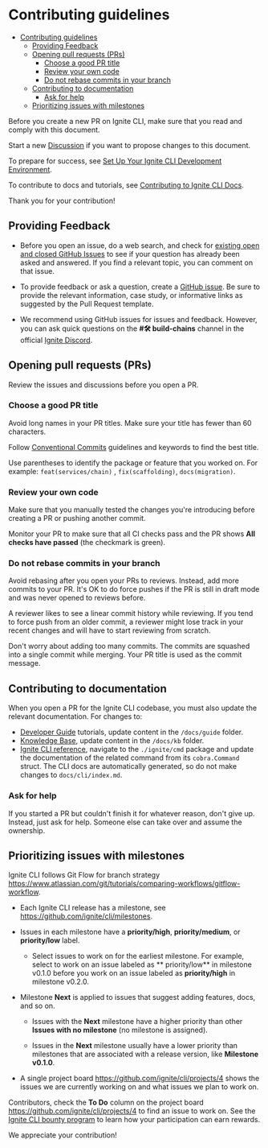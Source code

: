 # Contributing guidelines

* [Contributing guidelines](#contributing-guidelines)
    * [Providing Feedback](#providing-feedback)
    * [Opening pull requests (PRs)](#opening-pull-requests-prs)
        * [Choose a good PR title](#choose-a-good-pr-title)
        * [Review your own code](#review-your-own-code)
        * [Do not rebase commits in your branch](#do-not-rebase-commits-in-your-branch)
    * [Contributing to documentation](#contributing-to-documentation)
        * [Ask for help](#ask-for-help)
    * [Prioritizing issues with milestones](#prioritizing-issues-with-milestones)

Before you create a new PR on Ignite CLI, make sure that you read and comply with this document.

Start a new [Discussion](https://github.com/ignite/cli/discussions/new) if you want to propose changes to this document.

To prepare for success, see [Set Up Your Ignite CLI Development Environment](dev-env-setup.md).

To contribute to docs and tutorials, see [Contributing to Ignite CLI Docs](docs/docs/contributing/01-contributing.md).

Thank you for your contribution!

## Providing Feedback

* Before you open an issue, do a web search, and check
  for [existing open and closed GitHub Issues](https://github.com/ignite/cli/issues) to see if your question has already
  been asked and answered. If you find a relevant topic, you can comment on that issue.

* To provide feedback or ask a question, create a [GitHub issue](https://github.com/ignite/cli/issues/new/choose). Be
  sure to provide the relevant information, case study, or informative links as suggested by the Pull Request template.

* We recommend using GitHub issues for issues and feedback. However, you can ask quick questions on the **#🛠️
  build-chains** channel in the official [Ignite Discord](https://discord.gg/ignite).

## Opening pull requests (PRs)

Review the issues and discussions before you open a PR.

### Choose a good PR title

Avoid long names in your PR titles. Make sure your title has fewer than 60 characters.

Follow [Conventional Commits](https://www.conventionalcommits.org/en/v1.0.0/) guidelines and keywords to find the best
title.

Use parentheses to identify the package or feature that you worked on. For example:  `feat(services/chain)`
, `fix(scaffolding)`, `docs(migration)`.

### Review your own code

Make sure that you manually tested the changes you're introducing before creating a PR or pushing another commit.

Monitor your PR to make sure that all CI checks pass and the PR shows **All checks have passed** (the checkmark is
green).

### Do not rebase commits in your branch

Avoid rebasing after you open your PRs to reviews. Instead, add more commits to your PR. It's OK to do force pushes if
the PR is still in draft mode and was never opened to reviews before.

A reviewer likes to see a linear commit history while reviewing. If you tend to force push from an older commit, a
reviewer might lose track in your recent changes and will have to start reviewing from scratch.

Don't worry about adding too many commits. The commits are squashed into a single commit while merging. Your PR title is
used as the commit message.

## Contributing to documentation

When you open a PR for the Ignite CLI codebase, you must also update the relevant documentation. For changes to:

* [Developer Guide](https://docs.ignite.com/guide) tutorials, update content in the `/docs/guide` folder.
* [Knowledge Base](https://docs.ignite.com/kb/), update content in the `/docs/kb` folder.
* [Ignite CLI reference](https://docs.ignite.com/cli), navigate to the `./ignite/cmd` package and update the
  documentation of the related command from its `cobra.Command` struct. The CLI docs are automatically generated, so do
  not make changes to  `docs/cli/index.md`.

### Ask for help

If you started a PR but couldn't finish it for whatever reason, don't give up. Instead, just ask for help. Someone else
can take over and assume the ownership.

## Prioritizing issues with milestones

Ignite CLI follows Git Flow for branch
strategy <https://www.atlassian.com/git/tutorials/comparing-workflows/gitflow-workflow>.

* Each Ignite CLI release has a milestone, see <https://github.com/ignite/cli/milestones>.

* Issues in each milestone have a **priority/high**, **priority/medium**, or **priority/low** label.

    * Select issues to work on for the earliest milestone. For example, select to work on an issue labeled as \*\*
      priority/low\*\* in milestone v0.1.0 before you work on an issue labeled as **priority/high** in milestone v0.2.0.

* Milestone **Next** is applied to issues that suggest adding features, docs, and so on.

    * Issues with the **Next** milestone have a higher priority than other **Issues with no milestone** (no milestone is
      assigned).

    * Issues in the **Next** milestone usually have a lower priority than milestones that are associated with a release
      version, like **Milestone v0.1.0**.

* A single project board <https://github.com/ignite/cli/projects/4> shows the issues we are currently working on and
  what issues we plan to work on.

Contributors, check the **To Do** column on the project board <https://github.com/ignite/cli/projects/4> to find an
issue to work on. See the [Ignite CLI bounty program](docs/docs/06-bounty.md) to learn how your participation can earn
rewards.

We appreciate your contribution!
